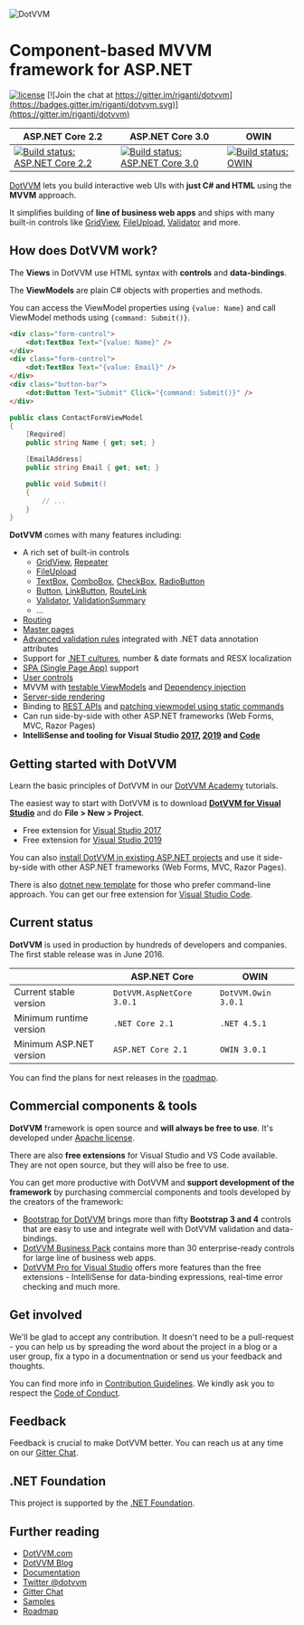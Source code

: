 ![DotVVM](https://www.dotvvm.com/Content/img/logos/logo-full.png) 

Component-based MVVM framework for ASP.NET
==================

[![license](https://img.shields.io/github/license/riganti/dotvvm.svg?maxAge=2592000?style=plastic)]()
[![Join the chat at https://gitter.im/riganti/dotvvm](https://badges.gitter.im/riganti/dotvvm.svg)](https://gitter.im/riganti/dotvvm)

| ASP.NET Core 2.2          | ASP.NET Core 3.0          | OWIN                |
|---------------------------|---------------------------|---------------------|
| [![Build status: ASP.NET Core 2.2](https://dev.azure.com/rigantitfs/DotVVM/_apis/build/status/CI/%5B2.1.0%5D%20DotVVM%20Framework%20-%20AspNet%20Core)](https://dev.azure.com/rigantitfs/DotVVM/_build/latest?definitionId=122) | [![Build status: ASP.NET Core 3.0](https://dev.azure.com/rigantitfs/DotVVM/_apis/build/status/CI/%5B2.1.0%5D%20DotVVM%20Framework%20-%20AspNet%20Core%20Latest)](https://dev.azure.com/rigantitfs/DotVVM/_build/latest?definitionId=208) | [![Build status: OWIN](https://dev.azure.com/rigantitfs/DotVVM/_apis/build/status/CI/%5B2.1.0%5D%20DotVVM%20Framework%20-%20Owin)](https://dev.azure.com/rigantitfs/DotVVM/_build/latest?definitionId=181) | 

[DotVVM](https://www.dotvvm.com) lets you build interactive web UIs with **just C# and HTML** using the **MVVM** approach. 

It simplifies building of **line of business web apps** and ships with many built-in controls like [GridView](https://www.dotvvm.com/docs/controls/builtin/GridView/latest), [FileUpload](https://www.dotvvm.com/docs/controls/builtin/FileUpload/latest), [Validator](https://www.dotvvm.com/docs/controls/builtin/Validator/latest) and more. 

## How does DotVVM work?

The **Views** in DotVVM use HTML syntax with __controls__ and __data-bindings__.

The **ViewModels** are plain C# objects with properties and methods. 

You can access the ViewModel properties using `{value: Name}` and call ViewModel methods using `{command: Submit()}`.

```html
<div class="form-control">
    <dot:TextBox Text="{value: Name}" />
</div>
<div class="form-control">
    <dot:TextBox Text="{value: Email}" />
</div>
<div class="button-bar">
    <dot:Button Text="Submit" Click="{command: Submit()}" />
</div>
```

```C#
public class ContactFormViewModel
{
    [Required]
    public string Name { get; set; }

    [EmailAddress]
    public string Email { get; set; }

    public void Submit()
    {
        // ...
    }
}
```

**DotVVM** comes with many features including:

* A rich set of built-in controls
    + [GridView](https://www.dotvvm.com/docs/controls/builtin/GridView/latest), [Repeater](https://www.dotvvm.com/docs/controls/builtin/Repeater/latest)
    + [FileUpload](https://www.dotvvm.com/docs/controls/builtin/FileUpload/latest)
    + [TextBox](https://www.dotvvm.com/docs/controls/builtin/TextBox/latest), [ComboBox](https://www.dotvvm.com/docs/controls/builtin/ComboBox/latest), [CheckBox](https://www.dotvvm.com/docs/controls/builtin/CheckBox/latest), [RadioButton](https://www.dotvvm.com/docs/controls/builtin/RadioButton/latest)
    + [Button](https://www.dotvvm.com/docs/controls/builtin/Button/latest), [LinkButton](https://www.dotvvm.com/docs/controls/builtin/LinkButton/latest), [RouteLink](https://www.dotvvm.com/docs/controls/builtin/RouteLink/latest)
    + [Validator](https://www.dotvvm.com/docs/controls/builtin/Validator/latest), [ValidationSummary](https://www.dotvvm.com/docs/controls/builtin/ValidationSummary/latest)
    + ...
* [Routing](https://www.dotvvm.com/docs/tutorials/basics-routing/latest)
* [Master pages](https://www.dotvvm.com/docs/tutorials/basics-master-pages/latest)
* [Advanced validation rules](https://www.dotvvm.com/docs/tutorials/basics-validation/latest) integrated with .NET data annotation attributes
* Support for [.NET cultures](https://www.dotvvm.com/docs/tutorials/basics-globalization/latest), number & date formats and RESX localization
* [SPA (Single Page App)](https://www.dotvvm.com/docs/tutorials/basics-single-page-applications-spa/latest) support
* [User controls](https://www.dotvvm.com/docs/tutorials/control-development-introduction/latest)
* MVVM with [testable ViewModels](https://www.dotvvm.com/docs/tutorials/advanced-testing-viewmodels/latest) and [Dependency injection](https://www.dotvvm.com/docs/tutorials/advanced-ioc-di-container/latest)
* [Server-side rendering](https://www.dotvvm.com/docs/tutorials/basics-server-side-html-generation/latest)
* Binding to [REST APIs](https://www.dotvvm.com/docs/tutorials/basics-rest-api-bindings/latest) and [patching viewmodel using static commands](https://www.dotvvm.com/docs/tutorials/basics-static-command-services/latest)
* Can run side-by-side with other ASP.NET frameworks (Web Forms, MVC, Razor Pages)
* **IntelliSense and tooling for Visual Studio [2017](https://marketplace.visualstudio.com/items?itemName=TomasHerceg.DotVVMforVisualStudio-17892), [2019](https://marketplace.visualstudio.com/items?itemName=TomasHerceg.DotVVM-VSExtension2019) and [Code](https://marketplace.visualstudio.com/items?itemName=TomasHerceg.dotvvm-vscode)**

## Getting started with DotVVM

Learn the basic principles of DotVVM in our [DotVVM Academy](https://academy.dotvvm.com) tutorials.

The easiest way to start with DotVVM is to download **[DotVVM for Visual Studio](https://www.dotvvm.com/landing/dotvvm-for-visual-studio-extension)** and do **File > New > Project**.

* Free extension for [Visual Studio 2017](https://marketplace.visualstudio.com/items?itemName=TomasHerceg.DotVVMforVisualStudio-17892)
* Free extension for [Visual Studio 2019](https://marketplace.visualstudio.com/items?itemName=TomasHerceg.DotVVM-VSExtension2019)

You can also [install DotVVM in existing ASP.NET projects](https://www.dotvvm.com/docs/tutorials/how-to-start-existing-app/latest) and use it side-by-side with other ASP.NET frameworks (Web Forms, MVC, Razor Pages).

There is also [dotnet new template](https://www.dotvvm.com/docs/tutorials/how-to-start-command-line/latest) for those who prefer command-line approach. You can get our free extension for [Visual Studio Code](https://marketplace.visualstudio.com/items?itemName=TomasHerceg.dotvvm-vscode).

## Current status

**DotVVM** is used in production by hundreds of developers and companies. The first stable release was in June 2016.

|                         | ASP.NET Core                | OWIN                  |
|-------------------------|-----------------------------|-----------------------|
| Current stable version  | `DotVVM.AspNetCore 3.0.1`   | `DotVVM.Owin 3.0.1`   |
| Minimum runtime version | `.NET Core 2.1`             | `.NET 4.5.1`          | 
| Minimum ASP.NET version | `ASP.NET Core 2.1`          | `OWIN 3.0.1`          |

You can find the plans for next releases in the [roadmap](roadmap.md).

## Commercial components & tools

**DotVVM** framework is open source and **will always be free to use**. It's developed under [Apache license]().

There are also **free extensions** for Visual Studio and VS Code available. They are not open source, but they will also be free to use.

You can get more productive with DotVVM and **support development of the framework** by purchasing commercial components and tools developed by the creators of the framework: 

* [Bootstrap for DotVVM](https://www.dotvvm.com/landing/bootstrap-for-dotvvm) brings more than fifty **Bootstrap 3 and 4** controls that are easy to use and integrate well with DotVVM validation and data-bindings.
* [DotVVM Business Pack](https://www.dotvvm.com/landing/business-pack) contains more than 30 enterprise-ready controls for large line of business web apps.
* [DotVVM Pro for Visual Studio](https://www.dotvvm.com/landing/dotvvm-for-visual-studio-professional-extension) offers more features than the free extensions - IntelliSense for data-binding expressions, real-time error checking and much more.

## Get involved

We'll be glad to accept any contribution. It doesn't need to be a pull-request - you can help us by spreading the word about the project in a blog or a user group, fix a typo in a documentnation or send us your feedback and thoughts.

You can find more info in [Contribution Guidelines](contributing.md). We kindly ask you to respect the [Code of Conduct](code-of-conduct.md). 

## Feedback

Feedback is crucial to make DotVVM better. You can reach us at any time on our [Gitter Chat](https://gitter.im/riganti/dotvvm).

## .NET Foundation

This project is supported by the [.NET Foundation](https://dotnetfoundation.org).

## Further reading

* [DotVVM.com](https://www.dotvvm.com)
* [DotVVM Blog](https://www.dotvvm.com/blog)
* [Documentation](https://www.dotvvm.com/docs)
* [Twitter @dotvvm](https://twitter.com/dotvvm)
* [Gitter Chat](https://gitter.im/riganti/dotvvm)
* [Samples](https://github.com/search?q=topic%3Adotvvm-sample+org%3Ariganti&type=Repositories)
* [Roadmap](https://github.com/riganti/dotvvm/blob/master/roadmap.md)
